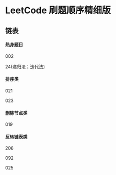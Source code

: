 # LeetCode 刷题顺序精细版

## 链表

#### 热身题目

002

24(递归法；迭代法)

#### 排序类

021

023

#### 删除节点类

019

#### 反转链表类

206

092

025


